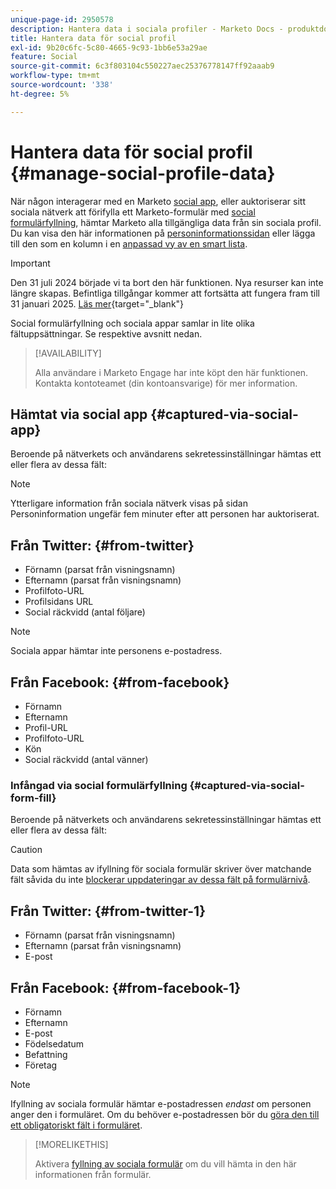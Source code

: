 ```yaml
---
unique-page-id: 2950578
description: Hantera data i sociala profiler - Marketo Docs - produktdokumentation
title: Hantera data för social profil
exl-id: 9b20c6fc-5c80-4665-9c93-1bb6e53a29ae
feature: Social
source-git-commit: 6c3f803104c550227aec25376778147ff92aaab9
workflow-type: tm+mt
source-wordcount: '338'
ht-degree: 5%

---
```


# Hantera data för social profil {#manage-social-profile-data}

När någon interagerar med en Marketo [social app](/help/marketo/product-docs/demand-generation/social/configuring-social-actions/customize-social-app-button.md), eller auktoriserar sitt sociala nätverk att förifylla ett Marketo-formulär med [social formulärfyllning](/help/marketo/product-docs/demand-generation/forms/form-actions/enable-social-form-fill-on-a-form.md), hämtar Marketo alla tillgängliga data från sin sociala profil. Du kan visa den här informationen på [personinformationssidan](/help/marketo/product-docs/core-marketo-concepts/smart-lists-and-static-lists/managing-people-in-smart-lists/using-the-person-detail-page.md) eller lägga till den som en kolumn i en [anpassad vy av en smart lista](/help/marketo/product-docs/core-marketo-concepts/smart-lists-and-static-lists/using-smart-lists/create-and-change-views-for-lists-and-smart-list.md).

>[!IMPORTANT]
>
>Den 31 juli 2024 började vi ta bort den här funktionen. Nya resurser kan inte längre skapas. Befintliga tillgångar kommer att fortsätta att fungera fram till 31 januari 2025. [Läs mer](https://nation.marketo.com/t5/employee-blogs/marketo-engage-social-features-deprecation/ba-p/351977){target="_blank"}

Social formulärfyllning och sociala appar samlar in lite olika fältuppsättningar. Se respektive avsnitt nedan.

>[!AVAILABILITY]
>
>Alla användare i Marketo Engage har inte köpt den här funktionen. Kontakta kontoteamet (din kontoansvarige) för mer information.

## Hämtat via social app {#captured-via-social-app}

Beroende på nätverkets och användarens sekretessinställningar hämtas ett eller flera av dessa fält:

>[!NOTE]
>
>Ytterligare information från sociala nätverk visas på sidan Personinformation ungefär fem minuter efter att personen har auktoriserat.

## Från Twitter: {#from-twitter}

* Förnamn (parsat från visningsnamn)
* Efternamn (parsat från visningsnamn)
* Profilfoto-URL
* Profilsidans URL
* Social räckvidd (antal följare)

>[!NOTE]
>
>Sociala appar hämtar inte personens e-postadress.

## Från Facebook: {#from-facebook}

* Förnamn
* Efternamn
* Profil-URL
* Profilfoto-URL
* Kön
* Social räckvidd (antal vänner)

### Infångad via social formulärfyllning {#captured-via-social-form-fill}

Beroende på nätverkets och användarens sekretessinställningar hämtas ett eller flera av dessa fält:

>[!CAUTION]
>
>Data som hämtas av ifyllning för sociala formulär skriver över matchande fält såvida du inte [blockerar uppdateringar av dessa fält på formulärnivå](/help/marketo/product-docs/administration/field-management/block-updates-to-a-field.md).

## Från Twitter: {#from-twitter-1}

* Förnamn (parsat från visningsnamn)
* Efternamn (parsat från visningsnamn)
* E-post

## Från Facebook: {#from-facebook-1}

* Förnamn
* Efternamn
* E-post
* Födelsedatum
* Befattning
* Företag

>[!NOTE]
>
>Ifyllning av sociala formulär hämtar e-postadressen _endast_ om personen anger den i formuläret. Om du behöver e-postadressen bör du [göra den till ett obligatoriskt fält i formuläret](/help/marketo/product-docs/demand-generation/forms/creating-a-form/make-a-form-field-required.md).

>[!MORELIKETHIS]
>
>Aktivera [fyllning av sociala formulär](/help/marketo/product-docs/demand-generation/forms/form-actions/enable-social-form-fill-on-a-form.md) om du vill hämta in den här informationen från formulär.
